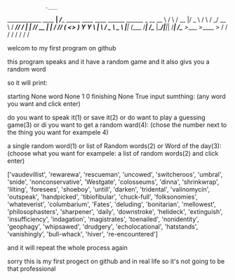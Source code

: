                 .___                                          
 ____________    ____    __| _/____   _____   ____   ____   ______ ______
 \_  __ \__  \  /    \  / __ |/  _ \ /     \ /    \_/ __ \ /  ___//  ___/
  |  | \// __ \|   |  \/ /_/ (  <_> )  Y Y  \   |  \  ___/ \___ \ \___ \ 
  |__|  (____  /___|  /\____ |\____/|__|_|  /___|  /\___  >____  >____  >
             \/     \/      \/            \/     \/     \/     \/     \/ 

welcom to my first program on github

this program speaks and it have a random game and it also givs you a random word

so it will print: 

                            
starting None
word None 1 0
finishing None True
input sumthing: (any word you want and click enter)

do you want to speak it(1) or save it(2)
               or do want to play a guessing game(3)
               or di you want to get a random ward(4): (chose the number next to the thing you want for exampele 4)
               
               
a single random word(1) or list of Random words(2) 
               or Word of the day(3): (choose what you want for exampele: a list of random words(2) and click enter)

['vaudevillist', 'rewarewa', 'rescueman', 'uncowed', 'switcheroos', 'umbral', 'snide', 'nonconservative', 'Westgate', 'colosseums', 'dinna', 'shrinkwrap', 'lilting', 'foresees', 'shoeboy', 'untill', 'darken', 'tridental', 'valinomycin', 'outspeak', 'handpicked', 'tibiofibular', 'chuck-full', 'folksonomies', 'whateverist', 'columbarium', 'Fates', 'deluding', 'bonitarian', 'mellowest', 'philosophasters', 'sharpener', 'daily', 'downstroke', 'helideck', 'extinguish', 'insufficiency', 'indagation', 'magistrates', 'toenailed', 'nonidentity', 'geophagy', 'whipsawed', 'drudgery', 'echolocational', 'hatstands', 'vanishingly', 'bull-whack', 'hiver', 're-encountered']



and it will repeat the whole process again


sorry this is my first progect on github and in real life so it's not going to be that professional
